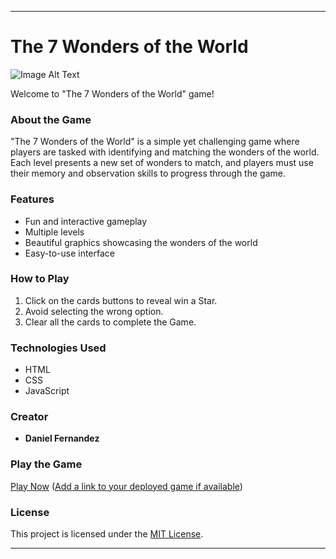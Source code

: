 
---

# The 7 Wonders of the World
![Image Alt Text](/Screenshot%202024-04-19%20at%2012.34.48 PM.png)

Welcome to "The 7 Wonders of the World" game!

### About the Game

"The 7 Wonders of the World" is a simple yet challenging game where players are tasked with identifying and matching the wonders of the world. Each level presents a new set of wonders to match, and players must use their memory and observation skills to progress through the game.

### Features

- Fun and interactive gameplay
- Multiple levels 
- Beautiful graphics showcasing the wonders of the world
- Easy-to-use interface

### How to Play

1. Click on the cards buttons to reveal win a Star.
2. Avoid selecting the wrong option.
3. Clear all the cards to complete the Game.

### Technologies Used

- HTML
- CSS
- JavaScript

### Creator

- **Daniel Fernandez**

### Play the Game

[Play Now](#) ([Add a link to your deployed game if available](https://danielfernandezdj.github.io/7-Wonders-of-the-World.github.io-Public/))

### License

This project is licensed under the [MIT License](LICENSE).

---
